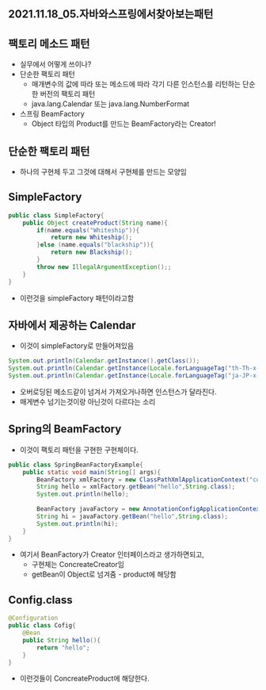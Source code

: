 ## 2021.11.18_05.자바와스프링에서찾아보는패턴

## 팩토리 메소드 패턴

- 실무에서 어떻게 쓰이나?
- 단순한 팩토리 패턴
  - 매개변수의 값에 따라 또는 메소드에 따라 각기 다른 인스턴스를 리턴하는 단순한 버전의 팩토리 패턴
  - java.lang.Calendar 또는 java.lang.NumberFormat
- 스프링 BeamFactory
  - Object 타입의 Product를 만드는 BeamFactory라는 Creator!

## 단순한 팩토리 패턴

- 하나의 구현체 두고 그것에 대해서 구현체를 만드는 모양임

## SimpleFactory

```java
public class SimpleFactory{
    public Object createProduct(String name){
        if(name.equals("Whiteship")){
            return new Whiteship();
        }else (name.equals("blackship")){
            return new Blackship();
        }
        throw new IllegalArgumentException();; 
    }
}
```

- 이런것을 simpleFactory 패턴이라고함

## 자바에서 제공하는 Calendar

- 이것이 simpleFactory로 만들어져있음

```java
System.out.println(Calendar.getInstance().getClass());
System.out.println(Calendar.getInstance(Locale.forLanguageTag("th-Th-x-lvariant-TH")).getClass());
System.out.println(Calendar.getInstance(Locale.forLanguageTag("ja-JP-x-lvariant-JP")).getClass());
```

- 오버로딩된 메소드같이 넘겨서 가져오거나하면 인스턴스가 달라진다.
- 매게변수 넘기는것이랑 아닌것이 다르다는 소리

## Spring의 BeamFactory

-  이것이 팩토리 패턴을 구현한 구현체이다.

```java
public class SpringBeanFactoryExample{
    public static void main(String[] args){
        BeanFactory xmlFactory = new ClassPathXmlApplicationContext("config.xml");
        String hello = xmlFactory.getBean("hello",String.class);
        System.out.println(hello);
        
        BeanFactory javaFactory = new AnnotationConfigApplicationContext(Config.class);
        String hi = javaFactory.getBean("hello",String.class);
        System.out.println(hi);
    }
}
```

- 여기서 BeanFactory가 Creator 인터페이스라고 생가하면되고,
  - 구현체는 ConcreateCreator임
  - getBean이 Object로 넘겨줌 -  product에 해당함

## Config.class

```java
@Configuration
public class Cofig{
    @Bean
    public String hello(){
        return "hello";
    }
}
```

- 이런것들이 ConcreateProduct에 해당한다. 



